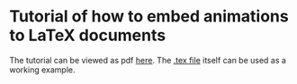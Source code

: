 # Tutorial of how to embed animations to LaTeX documents

The tutorial can be viewed as pdf [here](animate_tutorial.pdf). The [.tex file](animate_tutorial.tex) itself can be used as a working example.
